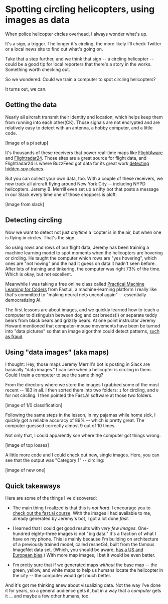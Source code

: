 # Spotting circling helicopters, using images as data

When police helicopter circles overhead, I always wonder what's up.

It's a sign, a trigger. The longer it's circling, the more likely I'll check Twitter or a local news site to find out what's going on.

Take that a step further, and we think that sign -- a circling helicopter -- could be a good tip for local reporters that there's a story in the works. Something worth checking out. 

So we wondered: Could we train a computer to spot circling helicopters?

It turns out, we can.

## Getting the data

Nearly all aircraft transmit their identity and location, which helps keep them from running into each other(CK). Those signals are not encrypted and are relatively easy to detect with an antenna, a hobby computer, and a little code.

[Image of a pi setup]

It's thousands of these receivers that power real-time maps like [FlightAware](https://flightaware.com) and [Flightradar24](https://flightradar24.com). Those sites are a great source for flight data, and Flightradar24 is where BuzzFeed got data for its great work [detecting hidden spy planes](https://www.buzzfeednews.com/article/peteraldhous/hidden-spy-planes).

But you can collect your own data, too. With a couple of these receivers, we now track all aircraft flying around New York City -- including NYPD helicopters. Jeremy B. Merrill even set up a nifty bot that posts a message in our Slack every time one of those choppers is aloft.

[Image from slack]

## Detecting circling

Now we want to detect not just _anytime_ a 'copter is in the air, but when one is flying in circles. That's the sign.

So using rows and rows of our flight data, Jeremy has been training a machine learning model to spot moments when the helicopters are hovering or circling. He taught the computer which rows are "yes hovering", which ones are "not hoving" and the had it guess on data it hadn't seen before. After lots of training and tinkering, the computer was right 73% of the time. Which is okay, but not excellent.

Meanwhile I was taking a free online class called [Practical Machine Learning for Coders](https://course.fast.ai/) from Fast.ai, a machine-learning platform I really like that's committed to "making neural nets uncool again" -- essentially democratizing AI.

The first lessons are about images, and we quickly learned how to teach a computer to distinguish between dog and cat breeds(!) or separate teddy bears from black bears and grizzly bears. At one point instructor Jeremy Howard mentioned that computer-mouse movements have been be turned into "data pictures" so that an image algorithm could detect patterns, [such as fraud](https://www.splunk.com/blog/2017/04/18/deep-learning-with-splunk-and-tensorflow-for-security-catching-the-fraudster-in-neural-networks-with-behavioral-biometrics.html).

## Using "data images" (aka maps)

I thought: Hey, those maps Jeremy Merrill's bot is posting in Slack are basically "data images." **I** can see when a helicopter is circling in them. Could I train a computer to see the same thing?

From the directory where we store the images I grabbed some of the most recent -- 183 in all. I then sorted them into two folders: `1` for circling, and `0` for not circling. I then pointed the Fast.AI software at those two folders.

[image of 1/0 classification]

Following the same steps in the lesson, in my pajamas while home sick, I quickly got a reliable accuracy of 89% -- which is pretty great. The computer guessed correctly almost 9 out of 10 times.

Not only that, I could apparently _see_ where the computer got things wrong.

[image of top losses]

A little more code and I could check out new, single images. Here, you can see that the output was "Category 1" -- circling:

[image of new one]

## Quick takeaways

Here are some of the things I've discovered:

- The main thing I realized is that this is _not hard_. I encourage you to [check out the fast.ai course](https://course.fast.ai/). With the images I had available to me, already generated by Jeremy's bot, I got a lot done _fast_.

- I learned that I could get good results with _very few images_. One-hundred eighty-three images is not "big data." It's a fraction of what I have on my phone. This is mainly because I'm building on architecture of a previously trained model, called resnet34, built from the famous ImageNet data set. (Which, you should be aware, [has a US and European bias](https://ai.google/research/pubs/pub46553).) With more map images, I bet it would be even better.

- I'm pretty sure that if we generated maps _without_ the base map -- the green, yellow, and white maps to help us humans locate the helicopter in the city -- the computer would get much better.

And it's got me thinking anew about visualizing data. Not the way I've done it for years, so a general audience gets it, but in a way that a _computer_ gets it ... and maybe a few other humans, too.

 

